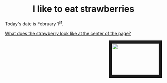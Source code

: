 <!DOCTYPE html>
<html>
<body>

<h1 align="center"> I like to eat strawberries </h1>


<p> Today's date is February 1<sup>st</sup>.</p>

</body>
</html>

<a href="ooh.md">What does the strawberry look like at the center of the page?</a>


<p align="right">
<img src=https://th.bing.com/th/id/OIP.3QDWuvwi6bKF3kNNNVWb3gHaEo?w=302&h=189&c=7&r=0&o=5&pid=1.7"=80" width="150" height="100" border="10"/>
</p>
